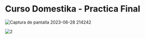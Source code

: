 # Curso Domestika - Practica Final

![Captura de pantalla 2023-06-28 214242](https://github.com/RobMac001/GameDemo/assets/71483056/dcd5c2ef-dafd-4c34-9e1e-ac0ed2e12fa7)


![2](https://github.com/RobMac001/GameDemo/assets/71483056/45d6e3e9-5c7c-4a8a-b77e-f5616e6ba18b)


